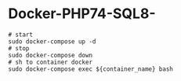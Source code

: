 # Docker-PHP74-SQL8-

```
# start
sudo docker-compose up -d
# stop
sudo docker-compose down
# sh to container docker
sudo docker-compose exec ${container_name} bash
```
